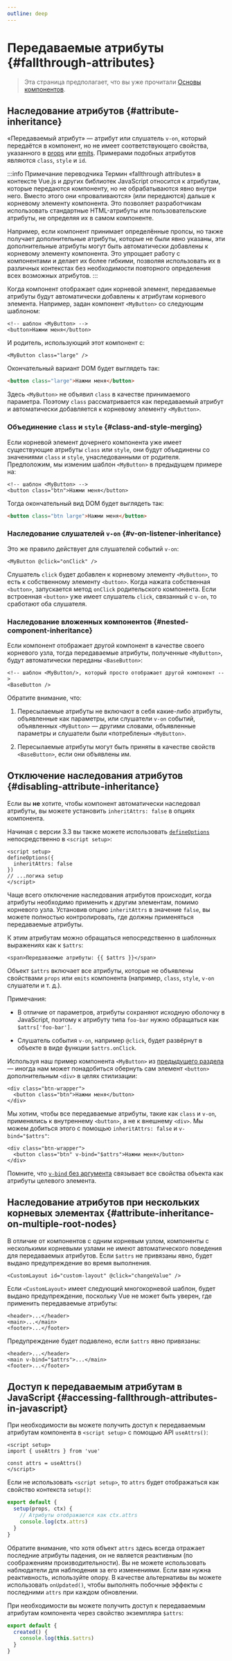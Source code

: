 ```yaml
---
outline: deep
---
```


# Передаваемые атрибуты {#fallthrough-attributes}

> Эта страница предполагает, что вы уже прочитали [Основы компонентов](/guide/essentials/component-basics).

## Наследование атрибутов {#attribute-inheritance}

«Передаваемый атрибут» — атрибут или слушатель `v-on`, который передаётся в компонент, но не имеет соответствующего свойства, указанного в [props](./props) или [emits](./events#declaring-emitted-events). Примерами подобных атрибутов являются `class`, `style` и `id`.

:::info Примечание переводчика
Термин «fallthrough attributes» в контексте Vue.js и других библиотек JavaScript относится к атрибутам, которые передаются компоненту, но не обрабатываются явно внутри него. Вместо этого они «проваливаются» (или передаются) дальше к корневому элементу компонента. Это позволяет разработчикам использовать стандартные HTML-атрибуты или пользовательские атрибуты, не определяя их в самом компоненте.

Например, если компонент принимает определённые пропсы, но также получает дополнительные атрибуты, которые не были явно указаны, эти дополнительные атрибуты могут быть автоматически добавлены к корневому элементу компонента. Это упрощает работу с компонентами и делает их более гибкими, позволяя использовать их в различных контекстах без необходимости повторного определения всех возможных атрибутов.
:::

Когда компонент отображает один корневой элемент, передаваемые атрибуты будут автоматически добавлены к атрибутам корневого элемента. Например, задан компонент `<MyButton>` со следующим шаблоном:

```vue-html
<!-- шаблон <MyButton> -->
<button>Нажми меня</button>
```

И родитель, использующий этот компонент с:

```vue-html
<MyButton class="large" />
```

Окончательный вариант DOM будет выглядеть так:

```html
<button class="large">Нажми меня</button>
```

Здесь `<MyButton>` не объявил `class` в качестве принимаемого параметра. Поэтому `class` рассматривается как передаваемый атрибут и автоматически добавляется к корневому элементу `<MyButton>`.

### Объединение `class` и `style` {#class-and-style-merging}

Если корневой элемент дочернего компонента уже имеет существующие атрибуты `class` или `style`, они будут объединены со значениями `class` и `style`, унаследованными от родителя. Предположим, мы изменим шаблон `<MyButton>` в предыдущем примере на:

```vue-html
<!-- шаблон <MyButton> -->
<button class="btn">Нажми меня</button>
```

Тогда окончательный вид DOM будет выглядеть так:

```html
<button class="btn large">Нажми меня</button>
```

### Наследование слушателей `v-on` {#v-on-listener-inheritance}

Это же правило действует для слушателей событий `v-on`:

```vue-html
<MyButton @click="onClick" />
```

Слушатель `click` будет добавлен к корневому элементу `<MyButton>`, то есть к собственному элементу `<button>`. Когда нажата собственная `<button>`, запускается метод `onClick` родительского компонента. Если встроенная `<button>` уже имеет слушатель `click`, связанный с `v-on`, то сработают оба слушателя.

### Наследование вложенных компонентов {#nested-component-inheritance}

Если компонент отображает другой компонент в качестве своего корневого узла, тогда передаваемые атрибуты, полученные `<MyButton>`, будут автоматически переданы `<BaseButton>`:

```vue-html
<!-- шаблон <MyButton/>, который просто отображает другой компонент -->
<BaseButton />
```

Обратите внимание, что:

1. Пересылаемые атрибуты не включают в себя какие-либо атрибуты, объявленные как параметры, или слушатели `v-on` событий, объявленных `<MyButton>` — другими словами, объявленные параметры и слушатели были «потреблены» `<MyButton>`.

2. Пересылаемые атрибуты могут быть приняты в качестве свойств `<BaseButton>`, если они объявлены им.

## Отключение наследования атрибутов {#disabling-attribute-inheritance}

Если вы **не** хотите, чтобы компонент автоматически наследовал атрибуты, вы можете установить `inheritAttrs: false` в опциях компонента.

<div class="composition-api">

Начиная с версии 3.3 вы также можете использовать [`defineOptions`](/api/sfc-script-setup#defineoptions) непосредственно в `<script setup>`:

```vue
<script setup>
defineOptions({
  inheritAttrs: false
})
// ...логика setup
</script>
```

</div>

Чаще всего отключение наследования атрибутов происходит, когда атрибуты необходимо применить к другим элементам, помимо корневого узла. Установив опцию `inheritAttrs` в значение `false`, вы можете полностью контролировать, где должны применяться передаваемые атрибуты.

К этим атрибутам можно обращаться непосредственно в шаблонных выражениях как к `$attrs`:

```vue-html
<span>Передаваемые атрибуты: {{ $attrs }}</span>
```

Объект `$attrs` включает все атрибуты, которые не объявлены свойствами `props` или `emits` компонента (например, `class`, `style`, `v-on` слушатели и т. д.).

Примечания:

- В отличие от параметров, атрибуты сохраняют исходную оболочку в JavaScript, поэтому к атрибуту типа `foo-bar` нужно обращаться как `$attrs['foo-bar']`.

- Слушатель события `v-on`, например `@click`, будет развёрнут в объекте в виде функции `$attrs.onClick`.

Используя наш пример компонента `<MyButton>` из [предыдущего раздела](#attribute-inheritance) — иногда нам может понадобиться обернуть сам элемент `<button>` дополнительным `<div>` в целях стилизации:

```vue-html
<div class="btn-wrapper">
  <button class="btn">Нажми меня</button>
</div>
```

Мы хотим, чтобы все передаваемые атрибуты, такие как `class` и `v-on`, применялись к внутреннему `<button>`, а не к внешнему `<div>`. Мы можем добиться этого с помощью `inheritAttrs: false` и `v-bind="$attrs"`:

```vue-html{2}
<div class="btn-wrapper">
  <button class="btn" v-bind="$attrs">Нажми меня</button>
</div>
```

Помните, что [`v-bind` без аргумента](/guide/essentials/template-syntax#dynamically-binding-multiple-attributes) связывает все свойства объекта как атрибуты целевого элемента.

## Наследование атрибутов при нескольких корневых элементах {#attribute-inheritance-on-multiple-root-nodes}

В отличие от компонентов с одним корневым узлом, компоненты с несколькими корневыми узлами не имеют автоматического поведения для передаваемых атрибутов. Если `$attrs` не привязаны явно, будет выдано предупреждение во время выполнения.

```vue-html
<CustomLayout id="custom-layout" @click="changeValue" />
```

Если `<CustomLayout>` имеет следующий многокорневой шаблон, будет выдано предупреждение, поскольку Vue не может быть уверен, где применить передаваемые атрибуты:

```vue-html
<header>...</header>
<main>...</main>
<footer>...</footer>
```

Предупреждение будет подавлено, если `$attrs` явно привязаны:

```vue-html{2}
<header>...</header>
<main v-bind="$attrs">...</main>
<footer>...</footer>
```

## Доступ к передаваемым атрибутам в JavaScript {#accessing-fallthrough-attributes-in-javascript}

<div class="composition-api">

При необходимости вы можете получить доступ к передаваемым атрибутам компонента в `<script setup>` с помощью API `useAttrs()`:

```vue
<script setup>
import { useAttrs } from 'vue'

const attrs = useAttrs()
</script>
```

Если не использовать `<script setup>`, то `attrs` будет отображаться как свойство контекста `setup()`:

```js
export default {
  setup(props, ctx) {
    // Атрибуты отображаются как ctx.attrs
    console.log(ctx.attrs)
  }
}
```

Обратите внимание, что хотя объект `attrs` здесь всегда отражает последние атрибуты падения, он не является реактивным (по соображениям производительности). Вы не можете использовать наблюдатели для наблюдения за его изменениями. Если вам нужна реактивность, используйте опору. В качестве альтернативы вы можете использовать `onUpdated()`, чтобы выполнять побочные эффекты с последними `attrs` при каждом обновлении.

</div>

<div class="options-api">

При необходимости вы можете получить доступ к передаваемым атрибутам компонента через свойство экземпляра `$attrs`:

```js
export default {
  created() {
    console.log(this.$attrs)
  }
}
```

</div>

